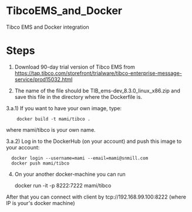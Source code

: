 # TibcoEMS_and_Docker
Tibco EMS and Docker integration

# Steps

1) Download 90-day trial version of Tibco EMS from https://tap.tibco.com/storefront/trialware/tibco-enterprise-message-service/prod15032.html 

2) The name of the file should be TIB_ems-dev_8.3.0_linux_x86.zip and save this file in the directory where the Dockerfile is.

3.a.1) If you want to have your own image, type:

        docker build -t mami/tibco .

  where mami/tibco is your own name.

3.a.2) Log in to the DockerHub (on your account) and push this image to your account:
      
      docker login --username=mami --email=mami@snmill.com
      docker push mami/tibco


4) On your another docker-machine you can run

      docker run -it -p 8222:7222 mami/tibco
      
  After that you can connect with client by tcp://192.168.99.100:8222 (where IP is your's docker machine)

